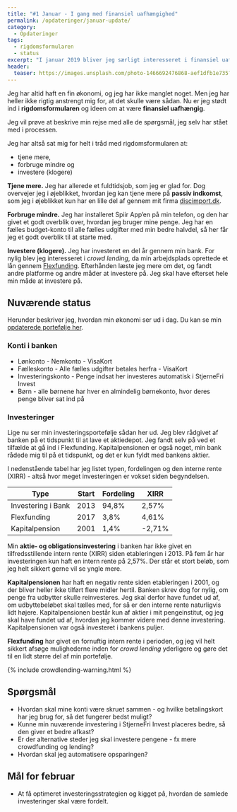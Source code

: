 ```yaml
---
title: "#1 Januar - I gang med finansiel uafhængighed"
permalink: /opdateringer/januar-update/
category:
  - Opdateringer
tags:
  - rigdomsformularen
  - status
excerpt: "I januar 2019 bliver jeg særligt interesseret i finansiel uafhængighed. Status på investeringer, crowdfunding og crowdlending status på rejsen mod FIRE."
header:
  teaser: https://images.unsplash.com/photo-1466692476868-aef1dfb1e735?ixlib=rb-1.2.1&ixid=eyJhcHBfaWQiOjEyMDd9&auto=format&fit=crop&w=400&q=80
---
```


Jeg har altid haft en fin økonomi, og jeg har ikke manglet noget. Men jeg har heller ikke rigtig anstrengt mig for, at det skulle være sådan. Nu er jeg stødt ind i **rigdomsformularen** og ideen om at være **finansiel uafhængig**.

Jeg vil prøve at beskrive min rejse med alle de spørgsmål, jeg selv har stået med i processen.

Jeg har altså sat mig for helt i tråd med rigdomsformularen at:

- tjene mere,
- forbruge mindre og
- investere (klogere)

**Tjene mere.** Jeg har allerede et fuldtidsjob, som jeg er glad for. Dog overvejer jeg i øjeblikket, hvordan jeg kan tjene mere på **passiv indkomst**, som jeg i øjeblikket kun har en lille del af gennem mit firma [discimport.dk](http://discimport.dk).

**Forbruge mindre.** Jeg har installeret Spiir App’en på min telefon, og den har givet et godt overblik over, hvordan jeg bruger mine penge. Jeg har en fælles budget-konto til alle fælles udgifter med min bedre halvdel, så her får jeg et godt overblik til at starte med.

**Investere (klogere).** Jeg har investeret en del år gennem min bank. For nylig blev jeg interesseret i _crowd lending_, da min arbejdsplads oprettede et lån gennem [Flexfunding](/platform/flexfunding/). Efterhånden læste jeg mere om det, og fandt andre platforme og andre måder at investere på. Jeg skal have efterset hele min måde at investere på.

## Nuværende status

Herunder beskriver jeg, hvordan min økonomi ser ud i dag. Du kan se min [opdaterede portefølje her](/portfolio/).

### Konti i banken

- Lønkonto - Nemkonto - VisaKort
- Fælleskonto - Alle fælles udgifter betales herfra - VisaKort
- Investeringskonto - Penge indsat her investeres automatisk i StjerneFri Invest
- Børn - alle børnene har hver en almindelig børnekonto, hvor deres penge bliver sat ind på

### Investeringer

Lige nu ser min investeringsportefølje sådan her ud. Jeg blev rådgivet af banken på et tidspunkt til at lave et aktiedepot. Jeg fandt selv på ved et tilfælde at gå ind i Flexfunding. Kapitalpensionen er også noget, min bank rådede mig til på et tidspunkt, og det er kun fyldt med bankens aktier.

I nedenstående tabel har jeg listet typen, fordelingen og den interne rente (XIRR) - altså hvor meget investeringen er vokset siden begyndelsen.

| Type               | Start | Fordeling | XIRR   |
|--------------------|-------|-----------|--------|
| Investering i Bank | 2013  | 94,8%     | 2,57%  |
| Flexfunding        | 2017  | 3,8%      | 4,61%  |
| Kapitalpension     | 2001  | 1,4%      | -2,71% |

Min **aktie- og obligationsinvestering** i banken har ikke givet en tilfredsstillende intern rente (XIRR) siden etableringen i 2013. På fem år har investeringen kun haft en intern rente på 2,57%. Der står et stort beløb, som jeg helt sikkert gerne vil se yngle mere.

**Kapitalpensionen** har haft en negativ rente siden etableringen i 2001, og der bliver heller ikke tilført flere midler hertil. Banken skrev dog for nylig, om penge fra udbytter skulle reinvesteres. Jeg skal derfor have fundet ud af, om udbyttebeløbet skal tælles med, for så er den interne rente naturligvis lidt højere. Kapitalpensionen består kun af aktier i mit pengeinstitut, og jeg skal have fundet ud af, hvordan jeg kommer videre med denne investering. Kapitalpensionen var også investeret i bankens puljer.

**Flexfunding** har givet en fornuftig intern rente i perioden, og jeg vil helt sikkert afsøge mulighederne inden for _crowd lending_ yderligere og gøre det til en lidt større del af min portefølje.

{% include crowdlending-warning.html %}

## Spørgsmål

- Hvordan skal mine konti være skruet sammen - og hvilke betalingskort har jeg brug for, så det fungerer bedst muligt?
- Kunne min nuværende investering i StjerneFri Invest placeres bedre, så den giver et bedre afkast?
- Er der alternative steder jeg skal investere pengene - fx mere crowdfunding og lending?
- Hvordan skal jeg automatisere opsparingen?

## Mål for februar

- At få optimeret investeringsstrategien og kigget på, hvordan de samlede investeringer skal være fordelt.
